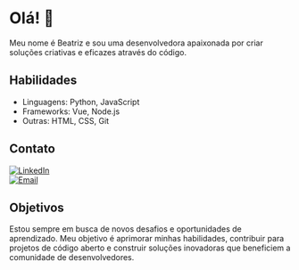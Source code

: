 # Olá! 👋

Meu nome é Beatriz e sou uma desenvolvedora apaixonada por criar soluções criativas e eficazes através do código.

## Habilidades

- Linguagens: Python, JavaScript
- Frameworks: Vue, Node.js
- Outras: HTML, CSS, Git

## Contato

[![LinkedIn](https://img.shields.io/badge/-LinkedIn-blue?style=flat-square&logo=LinkedIn&logoColor=white)](https://www.linkedin.com/in/beatriz-ramalho-esteves-238580138/)
<br> <!-- Linha em branco para criar espaço -->
[![Email](https://img.shields.io/badge/Email-%40-red?style=flat-square&logo=Gmail&logoColor=white)](mailto:beatrizramalho.esteves@gmail.com)

## Objetivos

Estou sempre em busca de novos desafios e oportunidades de aprendizado. Meu objetivo é aprimorar minhas habilidades, contribuir para projetos de código aberto e construir soluções inovadoras que beneficiem a comunidade de desenvolvedores.


